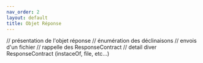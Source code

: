 ```yaml
---
nav_order: 2
layout: default
title: Objet Réponse
---
```


// présentation de l'objet réponse
// énumération des déclinaisons
// envois d'un fichier
// rappelle des ResponseContract
// detail diver ResponseContract (instaceOf, file, etc...)